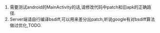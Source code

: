 1. 需要测试android的MainActivity的话,请修改代码中patch和旧apk的正确路径.
2. Server端请自行编译bsdiff,可以用来差分出patch,听说google有对bsdiff算法做过优化,TODO.
